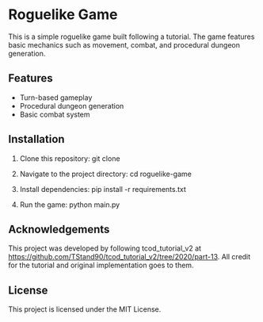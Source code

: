 # Roguelike Game

This is a simple roguelike game built following a tutorial. The game features basic mechanics such as movement, combat, and procedural dungeon generation.

## Features
- Turn-based gameplay
- Procedural dungeon generation
- Basic combat system

## Installation
1. Clone this repository:
git clone <your-repository-url>

2. Navigate to the project directory: cd roguelike-game

3. Install dependencies: pip install -r requirements.txt

4. Run the game: python main.py


## Acknowledgements
This project was developed by following tcod_tutorial_v2 at https://github.com/TStand90/tcod_tutorial_v2/tree/2020/part-13. All credit for the tutorial and original implementation goes to them.

## License
This project is licensed under the MIT License.
